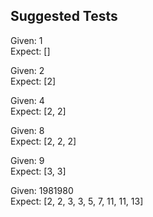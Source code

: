 Suggested Tests
---------------

Given: 1   
Expect: []  

Given: 2   
Expect: [2]  

Given: 4   
Expect: [2, 2]  

Given: 8   
Expect: [2, 2, 2]  

Given: 9   
Expect: [3, 3]  

Given: 1981980   
Expect: [2, 2, 3, 3, 5, 7, 11, 11, 13]  
